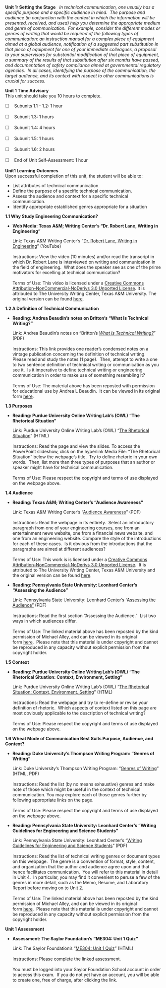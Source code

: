 **Unit 1: Setting the Stage** <span id="1"></span> 
*In technical communication, one usually has a specific purpose and a
specific audience in mind.  The purpose and audience (in conjunction
with the context in which the information will be presented, received,
and used) help you determine the appropriate medium and genre of
communication.  For example, consider the different modes or genres of
writing that would be required of the following types of communication:
an instruction manual for a complex piece of equipment aimed at a global
audience, notification of a suggested part substitution in that piece of
equipment for one of your immediate colleagues, a proposal to your
supervisors for substantial modification of that piece of equipment, a
summary of the results of that substitution after six months have
passed, and documentation of safety compliance aimed at governmental
regulatory agencies.  In all cases, identifying the purpose of the
communication, the target audience, and its context with respect to
other communications is crucial for success.*

**Unit 1 Time Advisory**  
This unit should take you 10 hours to complete.  
  
 <span
style="color: rgb(85, 85, 85); font-family: 'Myriad Pro', 'Gill Sans', 'Gill Sans MT', Calibri, sans-serif; font-size: 14.545454025268555px; line-height: 21px; -webkit-text-size-adjust: none;">☐
   </span>Subunits 1.1 - 1.2: 1 hour  
  
 <span
style="color: rgb(85, 85, 85); font-family: 'Myriad Pro', 'Gill Sans', 'Gill Sans MT', Calibri, sans-serif; font-size: 14.545454025268555px; line-height: 21px; -webkit-text-size-adjust: none;">☐
   </span>Subunit 1.3: 1 hours  
  
 <span
style="color: rgb(85, 85, 85); font-family: 'Myriad Pro', 'Gill Sans', 'Gill Sans MT', Calibri, sans-serif; font-size: 14.545454025268555px; line-height: 21px; -webkit-text-size-adjust: none;">☐
   </span>Subunit 1.4: 4 hours  
  
 <span
style="color: rgb(85, 85, 85); font-family: 'Myriad Pro', 'Gill Sans', 'Gill Sans MT', Calibri, sans-serif; font-size: 14.545454025268555px; line-height: 21px; -webkit-text-size-adjust: none;">☐
   </span>Subunit 1.5: 1 hours  
  
 <span
style="color: rgb(85, 85, 85); font-family: 'Myriad Pro', 'Gill Sans', 'Gill Sans MT', Calibri, sans-serif; font-size: 14.545454025268555px; line-height: 21px; -webkit-text-size-adjust: none;">☐
   </span>Subunit 1.6: 2 hours  
  
 <span
style="color: rgb(85, 85, 85); font-family: 'Myriad Pro', 'Gill Sans', 'Gill Sans MT', Calibri, sans-serif; font-size: 14.545454025268555px; line-height: 21px; -webkit-text-size-adjust: none;">☐
   </span>End of Unit Self-Assessment: 1 hour

**Unit1 Learning Outcomes**  
Upon successful completion of this unit, the student will be able to:
-   List attributes of technical communication.
-   Define the purpose of a specific technical communication.
-   Assess the audience and context for a specific technical
    communication.
-   Identify appropriate established genres appropriate for a situation

**1.1 Why Study Engineering Communication?** <span id="1.1"></span> 
-   **Web Media: Texas A&M; Writing Center’s “Dr. Robert Lane, Writing
    in Engineering”**

    Link: Texas A&M Writing Center’s “[Dr. Robert Lane, Writing in
    Engineering](http://www.youtube.com/watch?v=eNTBbvIq1C4)”
    (YouTube)  
        
     Instructions: View the video (10 minutes) and/or read the
    transcript in which Dr. Robert Lane is interviewed on writing and
    communication in the field of engineering.  What does the speaker
    see as one of the prime motivators for excelling at technical
    communication?  
        
     Terms of Use: This video is licensed under a [Creative Commons
    Attribution-NonCommercial-NoDerivs 3.0 Unported
    License](http://creativecommons.org/licenses/by-nc-nd/3.0/). It is
    attributed to The University Writing Center, Texas A&M University.
    The original version can be found
    [here](http://writingcenter.tamu.edu/2010/podcasts/write-right/dr-robert-lane-writing-in-engineering/).

**1.2 A Definition of Technical Communication** <span id="1.2"></span> 
-   **Reading: Andrea Beaudin’s notes on Britton’s “What Is Technical
    Writing?”**

    Link: Andrea Beaudin’s notes on “Britton’s [*What Is Technical
    Writing?*](http://www.saylor.org/site/wp-content/uploads/2011/07/ME304-1.2.pdf)”
    (PDF)  
        
     Instructions: This link provides one reader’s condensed notes on a
    vintage publication concerning the definition of technical writing. 
    Please read and study the notes (1 page).  Then, attempt to write a
    one to two sentence definition of technical writing or communication
    as you see it.  Is it imperative to define technical writing or
    engineering communication in order to make use of something
    resembling it?  
        
     Terms of Use: The material above has been reposted with permission
    for educational use by Andrea L Beaudin.  It can be viewed in its
    original
    form [here](http://www.abeaudin.com/index.php?option=com_content&view=article&id=32:britton-qwhat-is-technical-writingq&catid=7:annotated-bibliography&Itemid=5:).

**1.3 Purposes** <span id="1.3"></span> 
-   **Reading: Purdue University Online Writing Lab’s (OWL) “The
    Rhetorical Situation”**

    Link: Purdue University Online Writing Lab’s (OWL) “[The Rhetorical
    Situation](http://owl.english.purdue.edu/owl/resource/625/01/)”
    (HTML)  
        
     Instructions: Read the page and view the slides. To access the
    PowerPoint slideshow, click on the hyperlink Media File: “The
    Rhetorical Situation” below the webpage’s title.  Try to define
    rhetoric in your own words.  Then, list more than three types of
    purposes that an author or speaker might have for technical
    communication.  
        
     Terms of Use: Please respect the copyright and terms of use
    displayed on the webpage above.

**1.4 Audience** <span id="1.4"></span> 
-   **Reading: Texas A&M; Writing Center’s “Audience Awareness”**

    Link: Texas A&M Writing Center’s “[Audience
    Awareness](http://writingcenter.tamu.edu/2005/composing-process/brainstorming-prewriting/audience-analysis/)”
    (PDF)  
        
     Instructions: Read the webpage in its entirety.  Select an
    introductory paragraph from one of your engineering courses, one
    from an entertainment news website, one from a financial news
    website, and one from an engineering website. Compare the style of
    the introductions for each of these cases.  Is it obvious from the
    introductions that the paragraphs are aimed at different
    audiences?  
        
     Terms of Use: This work is is licensed under a [Creative Commons
    Attribution-NonCommercial-NoDerivs 3.0 Unported
    License](http://creativecommons.org/licenses/by-nc-nd/3.0/).  It is
    attributed to The University Writing Center, Texas A&M University
    and the original version can be found
    [here](http://writingcenter.tamu.edu/2005/composing-process/brainstorming-prewriting/audience-analysis/).

-   **Reading: Pennsylvania State University: Leonhard Center’s
    “Assessing the Audience”**

    Link: Pennsylvania State University: Leonhard Center’s “[Assessing
    the
    Audience”](http://www.saylor.org/site/wp-content/uploads/2011/07/ME304-1.41.pdf)
    (PDF)  
        
     Instructions: Read the first section “Assessing the Audience.” 
    List two ways in which audiences differ.  
        
     Terms of Use: The linked material above has been reposted by the
    kind permission of Michael Alley, and can be viewed in its original
    form [here](http://www.writing.engr.psu.edu/workbooks/intro.html).  Please
    note that this material is under copyright and cannot be reproduced
    in any capacity without explicit permission from the copyright
    holder. 

**1.5 Context** <span id="1.5"></span> 
-   **Reading: Purdue University Online Writing Lab’s (OWL) “The
    Rhetorical Situation: Context, Environment, Setting”**

    Link: Purdue University Online Writing Lab’s (OWL) “[The Rhetorical
    Situation: Context, Environment,
    Setting](http://owl.english.purdue.edu/owl/resource/625/03/)”
    (HTML)  
        
     Instructions: Read the webpage and try to re-define or revise your
    definition of rhetoric.  Which aspects of context listed on this
    page are most obviously applicable to the description of technical
    writing?  
        
     Terms of Use: Please respect the copyright and terms of use
    displayed on the webpage above.

**1.6 Wheat Mode of Communication Best Suits Purpose, Audience, and
Context?** <span id="1.6"></span> 
-   **Reading: Duke University’s Thompson Writing Program: “Genres of
    Writing”**

    Link: Duke University’s Thompson Writing Program: “[Genres of
    Writing](http://twp.duke.edu/writing-studio/resources/genres-of-writing)”
    (HTML, PDF)  
        
     Instructions: Read the list (by no means exhaustive) genres and
    make note of those which might be useful in the context of technical
    communication. You may explore each of those genres further by
    following appropriate links on the page.  
        
     Terms of Use: Please respect the copyright and terms of use
    displayed on the webpage above.

-   **Reading: Pennsylvania State University: Leonhard Center’s “Writing
    Guidelines for Engineering and Science Students”**

    Link: Pennsylvania State University: Leonhard Center’s “[Writing
    Guidelines for Engineering and Science
    Students](http://www.saylor.org/site/wp-content/uploads/2011/07/ME304-1.6.pdf)”
    (PDF)  
        
     Instructions: Read the list of technical writing genres or document
    types on this webpage.  The genre is a convention of format, style,
    content, and organization that the author and audience agree upon
    and that hence facilitates communication.  You will refer to this
    material in detail in Unit 4.  In particular, you may find it
    convenient to peruse a few of the genres in more detail, such as the
    Memo, Resume, and Laboratory Report before moving on to Unit 2.   
        
     Terms of Use: The linked material above has been reposted by the
    kind permission of Michael Alley, and can be viewed in its original
    form [here](http://www.writing.engr.psu.edu/index.html).  Please
    note that this material is under copyright and cannot be reproduced
    in any capacity without explicit permission from the copyright
    holder. 

**Unit 1 Assessment** <span id="1.7"></span> 
-   **Assessment: The Saylor Foundation’s “ME304: Unit 1 Quiz”**

    Link: The Saylor Foundation’s “[ME304: Unit 1
    Quiz](http://school.saylor.org/mod/quiz/view.php?id=911)” (HTML)  
        
     Instructions: Please complete the linked assessment.  
        
     You must be logged into your Saylor Foundation School account in
    order to access this exam.  If you do not yet have an account, you
    will be able to create one, free of charge, after clicking the
    link. 


